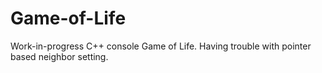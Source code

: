 Game-of-Life
============
Work-in-progress C++ console Game of Life. Having trouble with pointer based neighbor setting.
